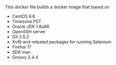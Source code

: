 This docker file builds a docker image that based on
 - CentOS 6.6
 - Timezone PST
 - Oracle JDK 1.8u66
 - OpenSSH server
 - Git 2.5.2
 - Xvfb and releated packages for running Selenium
 - Firefox 17
 - SDK man
 - Groovy 2.4.4
